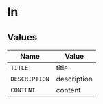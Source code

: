 # In


## Values

| Name          | Value         |
| ------------- | ------------- |
| `TITLE`       | title         |
| `DESCRIPTION` | description   |
| `CONTENT`     | content       |